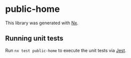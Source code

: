 # public-home

This library was generated with [Nx](https://nx.dev).

## Running unit tests

Run `nx test public-home` to execute the unit tests via [Jest](https://jestjs.io).

